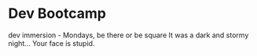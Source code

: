 # Dev Bootcamp
dev immersion - Mondays, be there or be square
It was a dark and stormy night...
Your face is stupid.